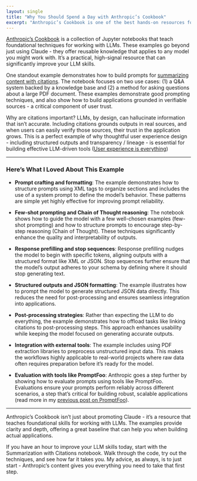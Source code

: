 ```yaml
---
layout: single
title: "Why You Should Spend a Day with Anthropic’s Cookbook"
excerpt: "Anthropic’s Cookbook is one of the best hands-on resources for learning LLM techniques. The examples — like structuring citations, prompt formatting, and integrating external tools — are practical and widely applicable. If you’re serious about improving your LLM skills, it’s worth your time."
---
```


[Anthropic’s Cookbook](https://github.com/anthropics/anthropic-cookbook/tree/main) is a collection of Jupyter notebooks that teach foundational techniques for working with LLMs. These examples go beyond just using Claude - they offer reusable knowledge that applies to any model you might work with. It’s a practical, high-signal resource that can significantly improve your LLM skills.

One standout example demonstrates how to build prompts for [summarizing content with citations](https://github.com/anthropics/anthropic-cookbook/blob/main/skills/citations/guide.ipynb). The notebook focuses on two use cases: (1) a Q&A system backed by a knowledge base and (2) a method for asking questions about a large PDF document. These examples demonstrate good prompting techniques, and also show how to build applications grounded in verifiable sources - a critical component of user trust.

Why are citations important? LLMs, by design, can hallucinate information that isn’t accurate. Including citations grounds outputs in real sources, and when users can easily verify those sources, their trust in the application grows. This is a perfect example of why thoughtful user experience design - including structured outputs and transparency / lineage - is essential for building effective LLM-driven tools ([User experience is everything](/2024/11/17/my-takes-on-ai.html#user-experience-is-everything))

---

### Here’s What I Loved About This Example

- **Prompt crafting and formatting**: The example demonstrates how to structure prompts using XML tags to organize sections and includes the use of a system prompt to define the model’s behavior. These patterns are simple yet highly effective for improving prompt reliability.

- **Few-shot prompting and Chain of Thought reasoning**: The notebook shows how to guide the model with a few well-chosen examples (few-shot prompting) and how to structure prompts to encourage step-by-step reasoning (Chain of Thought). These techniques significantly enhance the quality and interpretability of outputs.

- **Response prefilling and stop sequences**: Response prefilling nudges the model to begin with specific tokens, aligning outputs with a structured format like XML or JSON. Stop sequences further ensure that the model’s output adheres to your schema by defining where it should stop generating text.

- **Structured outputs and JSON formatting**: The example illustrates how to prompt the model to generate structured JSON data directly. This reduces the need for post-processing and ensures seamless integration into applications.

- **Post-processing strategies**: Rather than expecting the LLM to do everything, the example demonstrates how to offload tasks like linking citations to post-processing steps. This approach enhances usability while keeping the model focused on generating accurate outputs.

- **Integration with external tools**: The example includes using PDF extraction libraries to preprocess unstructured input data. This makes the workflows highly applicable to real-world projects where raw data often requires preparation before it’s ready for the model.

- **Evaluation with tools like PromptFoo**: Anthropic goes a step further by showing how to evaluate prompts using tools like PromptFoo. Evaluations ensure your prompts perform reliably across different scenarios, a step that’s critical for building robust, scalable applications (read more in my [previous post on PromptFoo](/2024/09/24/testing-your-prompts-llm-evals.html)).

---

Anthropic’s Cookbook isn’t just about promoting Claude - it’s a resource that teaches foundational skills for working with LLMs. The examples provide clarity and depth, offering a great baseline that can help you when building actual applications.

If you have an hour to improve your LLM skills today, start with the Summarization with Citations notebook. Walk through the code, try out the techniques, and see how far it takes you. My advice, as always, is to just start - Anthropic’s content gives you everything you need to take that first step.